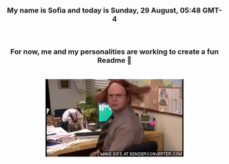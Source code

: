 


<div align="center">
<h3 >My name is Sofia and today is Sunday, 29 August, 05:48 GMT-4</h3><br>
<h3 >For now, me and my personalities are working to create a fun Readme 👋
</h3><br>
<img src='img/dwight.gif' alt='working...'/>
</div>
